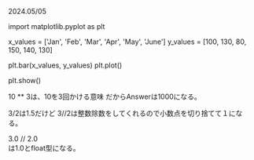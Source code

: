 2024.05/05

import matplotlib.pyplot as plt

x_values = ['Jan', 'Feb', 'Mar', 'Apr', 'May', 'June']
y_values = [100, 130, 80, 150, 140, 130]

plt.bar(x_values, y_values)
plt.plot()

plt.show()

10 ** 3は、10を3回かける意味
だからAnswerは1000になる。

3/2は1.5だけど
3//2は整数除数をしてくれるので小数点を切り捨てて１になる。

3.0 // 2.0  
は1.0とfloat型になる。
